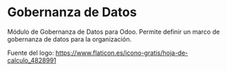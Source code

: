 # Gobernanza de Datos
Módulo de Gobernanza de Datos para Odoo. Permite definir un marco de gobernanza de datos para la organización.

Fuente del logo: https://www.flaticon.es/icono-gratis/hoja-de-calculo_4828991
